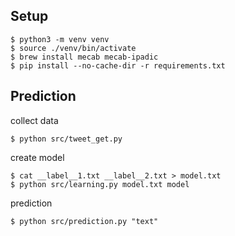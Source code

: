 ## Setup

```
$ python3 -m venv venv
$ source ./venv/bin/activate
$ brew install mecab mecab-ipadic
$ pip install --no-cache-dir -r requirements.txt
```

## Prediction

collect data

```
$ python src/tweet_get.py
```

create model

```
$ cat __label__1.txt __label__2.txt > model.txt
$ python src/learning.py model.txt model
```

prediction

```
$ python src/prediction.py "text"
```
